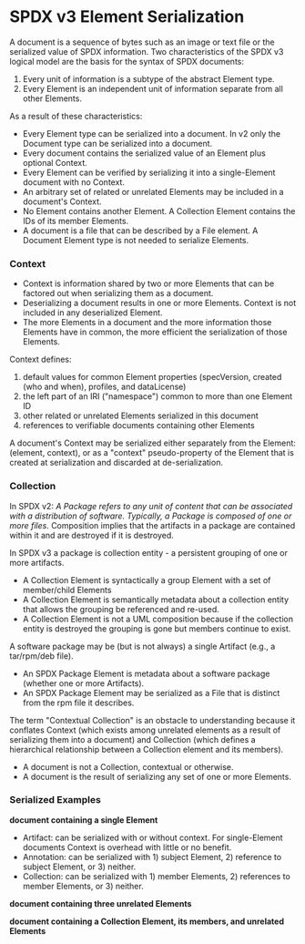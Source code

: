 # SPDX v3 Element Serialization

A document is a sequence of bytes such as an image or text file or the serialized value of SPDX information.
Two characteristics of the SPDX v3 logical model are the basis for the syntax of SPDX documents:
1. Every unit of information is a subtype of the abstract Element type.
2. Every Element is an independent unit of information separate from all other Elements.

As a result of these characteristics:

* Every Element type can be serialized into a document. In v2 only the Document type can be serialized into a document.
* Every document contains the serialized value of an Element plus optional Context.
* Every Element can be verified by serializing it into a single-Element document with no Context. 
* An arbitrary set of related or unrelated Elements may be included in a document's Context.
* No Element contains another Element. A Collection Element contains the IDs of its member Elements.
* A document is a file that can be described by a File element. A Document Element type is not needed to serialize Elements.

### Context

* Context is information shared by two or more Elements that can be factored out when serializing them as a document.
* Deserializing a document results in one or more Elements. Context is not included in any deserialized Element.
* The more Elements in a document and the more information those Elements have in common, the more efficient the serialization of those Elements.

Context defines:
1. default values for common Element properties (specVersion, created (who and when), profiles, and dataLicense)
2. the left part of an IRI ("namespace") common to more than one Element ID
3. other related or unrelated Elements serialized in this document
4. references to verifiable documents containing other Elements

A document's Context may be serialized either separately from the Element: (element, context),
or as a "context" pseudo-property of the Element that is created at serialization and discarded at de-serialization.

### Collection
In SPDX v2: *A Package refers to any unit of content that can be associated with a distribution of software.
Typically, a Package is composed of one or more files.*  Composition implies that the artifacts in a
package are contained within it and are destroyed if it is destroyed.

In SPDX v3 a package is collection entity - a persistent grouping of one or more artifacts.
* A Collection Element is syntactically a group Element with a set of member/child Elements 
* A Collection Element is semantically metadata about a collection entity that allows the grouping be referenced and re-used.
* A Collection Element is not a UML composition because if the collection entity is destroyed the grouping is gone but members continue to exist.

A software package may be (but is not always) a single Artifact (e.g., a tar/rpm/deb file).
* An SPDX Package Element is metadata about a software package (whether one or more Artifacts).
* An SPDX Package Element may be serialized as a File that is distinct from the rpm file it describes.

The term "Contextual Collection" is an obstacle to understanding because it conflates
Context (which exists among unrelated elements as a result of serializing them into a document)
and Collection (which defines a hierarchical relationship between a Collection element and its members).
* A document is not a Collection, contextual or otherwise.
* A document is the result of serializing any set of one or more Elements.

### Serialized Examples

**document containing a single Element**
* Artifact: can be serialized with or without context. For single-Element documents Context is overhead with little or no benefit.
* Annotation: can be serialized with 1) subject Element, 2) reference to subject Element, or 3) neither.
* Collection: can be serialized with 1) member Elements, 2) references to member Elements, or 3) neither.

**document containing three unrelated Elements**

**document containing a Collection Element, its members, and unrelated Elements**
